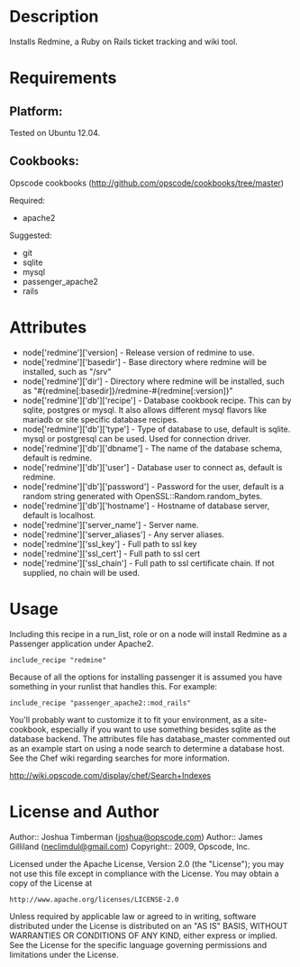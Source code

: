 # Description

Installs Redmine, a Ruby on Rails ticket tracking and wiki tool.

# Requirements

## Platform:

Tested on Ubuntu 12.04.

## Cookbooks:

Opscode cookbooks (http://github.com/opscode/cookbooks/tree/master)

Required:
* apache2

Suggested:
* git
* sqlite
* mysql
* passenger_apache2
* rails

# Attributes

* node['redmine']['version] - Release version of redmine to use.
* node['redmine']['basedir'] - Base directory where redmine will be installed, such as "/srv"
* node['redmine']['dir'] - Directory where redmine will be installed, such as "#{redmine[:basedir]}/redmine-#{redmine[:version]}"
* node['redmine']['db']['recipe'] - Database cookbook recipe. This can by sqlite, postgres or mysql. It also allows different mysql flavors like mariadb or site specific database recipes.
* node['redmine']['db']['type'] - Type of database to use, default is sqlite. mysql or postgresql can be used. Used for connection driver.
* node['redmine']['db']['dbname'] - The name of the database schema, default is redmine.
* node['redmine']['db']['user'] - Database user to connect as, default is redmine.
* node['redmine']['db']['password'] - Password for the user, default is a random string generated with OpenSSL::Random.random_bytes.
* node['redmine']['db']['hostname'] - Hostname of database server, default is localhost.
* node['redmine']['server_name'] - Server name.
* node['redmine']['server_aliases'] - Any server aliases.
* node['redmine']['ssl_key'] - Full path to ssl key
* node['redmine']['ssl_cert'] - Full path to ssl cert
* node['redmine']['ssl_chain'] - Full path to ssl certificate chain. If not supplied, no chain will be used.

# Usage

Including this recipe in a run_list, role or on a node will install Redmine as a Passenger application under Apache2.

    include_recipe "redmine"

Because of all the options for installing passenger it is assumed you have something in your runlist that handles this. For example:

    include_recipe "passenger_apache2::mod_rails"

You'll probably want to customize it to fit your environment, as a site-cookbook, especially if you want to use something besides sqlite as the database backend. The attributes file has database_master commented out as an example start on using a node search to determine a database host. See the Chef wiki regarding searches for more information.

  http://wiki.opscode.com/display/chef/Search+Indexes

# License and Author

Author:: Joshua Timberman (<joshua@opscode.com>)
Author:: James Gilliland (<neclimdul@gmail.com>)
Copyright:: 2009, Opscode, Inc.

Licensed under the Apache License, Version 2.0 (the "License");
you may not use this file except in compliance with the License.
You may obtain a copy of the License at

    http://www.apache.org/licenses/LICENSE-2.0

Unless required by applicable law or agreed to in writing, software
distributed under the License is distributed on an "AS IS" BASIS,
WITHOUT WARRANTIES OR CONDITIONS OF ANY KIND, either express or implied.
See the License for the specific language governing permissions and
limitations under the License.

